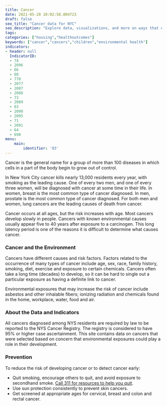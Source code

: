 ```yaml
---
title: Cancer
date: 2021-05-28 18:02:58.804723
draft: false
seo_title: "Cancer data for NYC"
seo_description: "Explore data, visualizations, and more on ways that environments shape health in New York City's neighborhoods.."
tags: 
categories: ["housing","healthoutcomes"]
keywords: ["cancer","cancers","children","environmental health"]
indicators:
- header: null
  IndicatorID:
  - 74
  - 2096
  - 66
  - 60
  - 770
  - 2077
  - 2087
  - 2088
  - 73
  - 2089
  - 63
  - 2090
  - 2095
  - 71
  - 2091
  - 64
  - 690
menu:
    main:
        identifier: '03'
---
```


Cancer is the general name for a group of more than 100 diseases in which cells in a part of the body begin to grow out of control.

In New York City cancer kills nearly 13,000 residents every year, with smoking as the leading cause. One of every two men, and one of every three women, will be diagnosed with cancer at some time in their life. In women, breast is the most common type of cancer diagnosed. In men, prostate is the most common type of cancer diagnosed. For both men and women, lung cancers are the leading causes of death from cancer.

Cancer occurs at all ages, but the risk increases with age. Most cancers develop slowly in people. Cancers with known environmental causes usually appear five to 40 years after exposure to a carcinogen. This long latency period is one of the reasons it is difficult to determine what causes cancer.

### Cancer and the Environment

Cancers have different causes and risk factors. Factors related to the occurrence of many types of cancer include age, sex, race, family history, smoking, diet, exercise and exposure to certain chemicals. Cancers often take a long time (decades) to develop, so it can be hard to single out a particular exposure as having a definite link to cancer.  
  
Environmental exposures that may increase the risk of cancer include asbestos and other inhalable fibers; ionizing radiation and chemicals found in the home, workplace, water, food and air.

### About the Data and Indicators
All cancers diagnosed among NYS residents are required by law to be reported to the NYS Cancer Registry. The registry is considered to have 95% or higher case ascertainment. This site contains data on cancers that were selected based on concern that environmental exposures could play a role in their development.

### Prevention
To reduce the risk of developing cancer or to detect cancer early:

- Quit smoking, encourage others to quit, and avoid exposure to secondhand smoke. [Call 311 for resources to help you quit](https://portal.311.nyc.gov/article/?kanumber=KA-02946).
- Use sun protection consistently to prevent skin cancers.
- Get screened at appropriate ages for cervical, breast and colon and rectal cancer.